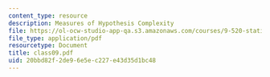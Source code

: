 ```yaml
---
content_type: resource
description: Measures of Hypothesis Complexity
file: https://ol-ocw-studio-app-qa.s3.amazonaws.com/courses/9-520-statistical-learning-theory-and-applications-spring-2003/20bbd82f2de96e5ec227e43d35d1bc48_class09.pdf
file_type: application/pdf
resourcetype: Document
title: class09.pdf
uid: 20bbd82f-2de9-6e5e-c227-e43d35d1bc48
---
```

